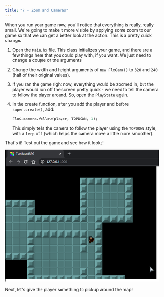 ```yaml
---
title: "7 - Zoom and Cameras"
---
```


When you run your game now, you'll notice that everything is really, really small. We're going to make it more visible by applying some zoom to our game so that we can get a better look at the action. This is a pretty quick change:

1. Open the `Main.hx` file. This class initializes your game, and there are a few things here that you could play with, if you want. We just need to change a couple of the arguments.

2. Change the width and height arguments of `new FlxGame()` to `320` and `240` (half of their original values).

3. If you ran the game right now, everything would be zoomed in, but the player would run off the screen pretty quick - we need to tell the camera to follow the player around. So, open the `PlayState` again.

4. In the create function, after you add the player and before `super.create()`, add:
	
	```haxe
	FlxG.camera.follow(player, TOPDOWN, 1);
	```

	This simply tells the camera to follow the player using the `TOPDOWN` style, with a `lerp` of 1 (which helps the camera move a little more smoother).

That's it! Test out the game and see how it looks!

![](../images/01_tutorial/browser_zoomed.png)

Next, let's give the player something to pickup around the map!
